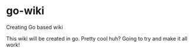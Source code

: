 # go-wiki
Creating Go based wiki


This wiki will be created in go.  Pretty cool huh?  Going to try and make it all work!
